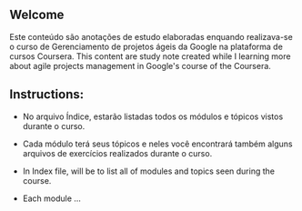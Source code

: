 ## Welcome
Este conteúdo são anotações de estudo elaboradas enquando realizava-se o curso de Gerenciamento de projetos ágeis da Google na plataforma de cursos Coursera.
This content are study note created while I learning more about agile projects management in Google's course of the Coursera.

## Instructions:
- No arquivo Índice, estarão listadas todos os módulos e tópicos vistos durante o curso. 
- Cada módulo terá seus tópicos e neles você encontrará também alguns arquivos de exercícios realizados durante o curso.

- In Index file, will be to list all of modules and topics seen during the course.
- Each module ...
